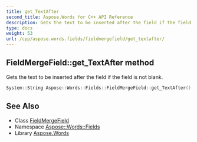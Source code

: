 ```yaml
---
title: get_TextAfter
second_title: Aspose.Words for C++ API Reference
description: Gets the text to be inserted after the field if the field is not blank.
type: docs
weight: 53
url: /cpp/aspose.words.fields/fieldmergefield/get_textafter/
---
```

## FieldMergeField::get_TextAfter method


Gets the text to be inserted after the field if the field is not blank.

```cpp
System::String Aspose::Words::Fields::FieldMergeField::get_TextAfter()
```

## See Also

* Class [FieldMergeField](../)
* Namespace [Aspose::Words::Fields](../../)
* Library [Aspose.Words](../../../)
